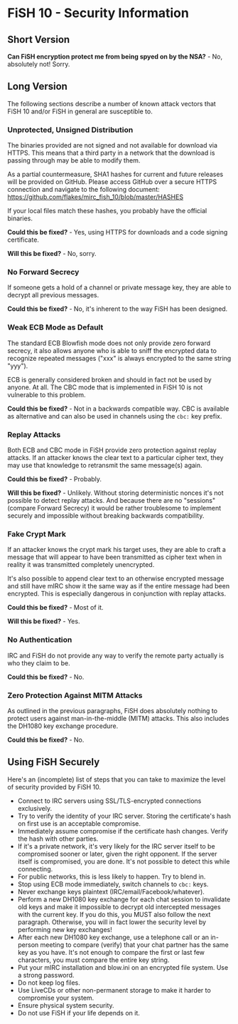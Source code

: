 # FiSH 10 - Security Information

## Short Version

**Can FiSH encryption protect me from being spyed on by the NSA?** - No, absolutely not! Sorry.

## Long Version

The following sections describe a number of known attack vectors that FiSH 10 and/or FiSH
in general are susceptible to.

### Unprotected, Unsigned Distribution

The binaries provided are not signed and not available for download via HTTPS. This means that
a third party in a network that the download is passing through may be able to modify them.

As a partial countermeasure, SHA1 hashes for current and future releases will be provided
on GitHub. Please access GitHub over a secure HTTPS connection and navigate to the following
document: https://github.com/flakes/mirc_fish_10/blob/master/HASHES

If your local files match these hashes, you probably have the official binaries.

**Could this be fixed?** - Yes, using HTTPS for downloads and a code signing certificate.

**Will this be fixed?** - No, sorry.

### No Forward Secrecy

If someone gets a hold of a channel or private message key, they are able to decrypt all previous
messages.

**Could this be fixed?** - No, it's inherent to the way FiSH has been designed.

### Weak ECB Mode as Default

The standard ECB Blowfish mode does not only provide zero forward secrecy, it also allows anyone who
is able to sniff the encrypted data to recognize repeated messages ("xxx" is always encrypted to the
same string "yyy").

ECB is generally considered broken and should in fact not be used by anyone. At all. The CBC mode that
is implemented in FiSH 10 is not vulnerable to this problem.

**Could this be fixed?** - Not in a backwards compatible way. CBC is available as alternative and can
also be used in channels using the `cbc:` key prefix.

### Replay Attacks

Both ECB and CBC mode in FiSH provide zero protection against replay attacks. If an attacker knows the
clear text to a particular cipher text, they may use that knowledge to retransmit the same message(s) again.

**Could this be fixed?** - Probably.

**Will this be fixed?** - Unlikely. Without storing deterministic nonces it's not possible to detect replay attacks.
And because there are no "sessions" (compare Forward Secrecy) it would be rather troublesome to implement securely
and impossible without breaking backwards compatibility.

### Fake Crypt Mark

If an attacker knows the crypt mark his target uses, they are able to craft a message that will appear to
have been transmitted as cipher text when in reality it was transmitted completely unencrypted.

It's also possible to append clear text to an otherwise encrypted message and still have mIRC show it the same
way as if the entire message had been encrypted. This is especially dangerous in conjunction with replay attacks.

**Could this be fixed?** - Most of it.

**Will this be fixed?** - Yes.

### No Authentication

IRC and FiSH do not provide any way to verify the remote party actually is who they claim to be.

**Could this be fixed?** - No.

### Zero Protection Against MITM Attacks

As outlined in the previous paragraphs, FiSH does absolutely nothing to protect users against man-in-the-middle (MITM)
attacks. This also includes the DH1080 key exchange procedure.

**Could this be fixed?** - No.

## Using FiSH Securely

Here's an (incomplete) list of steps that you can take to maximize the level of security provided by FiSH 10.

* Connect to IRC servers using SSL/TLS-encrypted connections exclusively.
* Try to verify the identity of your IRC server. Storing the certificate's hash on first use is an acceptable compromise.
* Immediately assume compromise if the certificate hash changes. Verify the hash with other parties.
* If it's a private network, it's very likely for the IRC server itself to be compromised sooner or later, given the right opponent.
If the server itself is compromised, you are done. It's not possible to detect this while connecting.
* For public networks, this is less likely to happen. Try to blend in.
* Stop using ECB mode immediately, switch channels to `cbc:` keys.
* Never exchange keys plaintext (IRC/email/Facebook/whatever).
* Perform a new DH1080 key exchange for each chat session to invalidate old keys and make it impossible to decrypt old
intercepted messages with the current key. If you do this, you MUST also follow the next paragraph. Otherwise, you
will in fact lower the security level by performing new key exchanges!
* After each new DH1080 key exchange, use a telephone call or an in-person meeting to compare (verify) that your
chat partner has the same key as you have. It's not enough to compare the first or last few characters, you must compare
the entire key string.
* Put your mIRC installation and blow.ini on an encrypted file system. Use a strong password.
* Do not keep log files.
* Use LiveCDs or other non-permanent storage to make it harder to compromise your system.
* Ensure physical system security.
* Do not use FiSH if your life depends on it.
